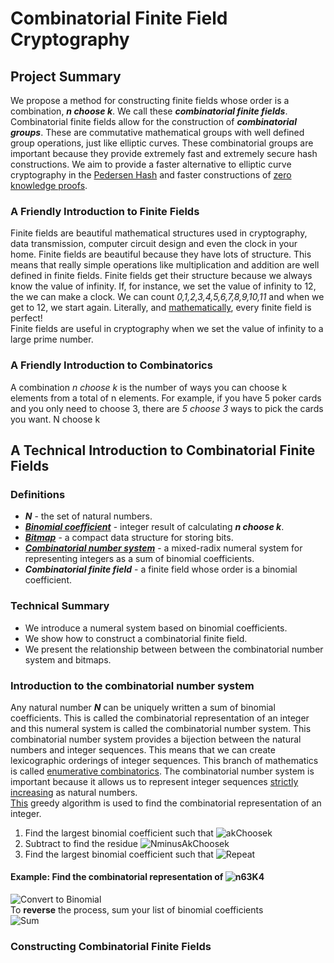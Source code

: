 # Combinatorial Finite Field Cryptography
## Project Summary
We propose a method for constructing finite fields whose order is a combination, ***n choose k***. 
We call these ***combinatorial finite fields***. 
Combinatorial finite fields allow for the construction of ***combinatorial groups***. 
These are commutative mathematical groups with well defined 
group operations, just like elliptic curves.
These combinatorial groups
are important because they provide extremely fast and extremely secure hash constructions.
We aim to provide a faster alternative to elliptic curve cryptography in the [Pedersen Hash](https://iden3-docs.readthedocs.io/en/latest/iden3_repos/research/publications/zkproof-standards-workshop-2/pedersen-hash/pedersen.html)
and faster constructions of [zero knowledge proofs](https://en.wikipedia.org/wiki/Zero-knowledge_proof#Practical_examples).

### A Friendly Introduction to Finite Fields
Finite fields are beautiful mathematical structures used in cryptography, data transmission, computer circuit design and even the clock in your home.
Finite fields are beautiful because they have lots of structure. This means that really simple operations like multiplication and addition
are well defined in finite fields. Finite fields get their structure because we always know the value of infinity. If, for instance, we set the value of infinity to 12, the we can make a clock. We can count *0,1,2,3,4,5,6,7,8,9,10,11* and when we get to 12, we start again. Literally, and [mathematically](https://math.stackexchange.com/questions/2186685/every-finite-field-is-perfect), every finite field is perfect! 
\
Finite fields are useful in cryptography when we set the value of infinity to a large prime number.

### A Friendly Introduction to Combinatorics
A combination *n choose k* is the number of ways you can choose k elements from a total of n elements. For example, if you have 5 poker cards and you only need to choose 3, there are *5 choose 3* ways to pick the cards you want. N choose k 

## A Technical Introduction to Combinatorial Finite Fields
### Definitions
- ***N*** - the set of natural numbers.
- [***Binomial coefficient***](https://en.wikipedia.org/wiki/Binomial_coefficient) - integer result of calculating ***n choose k***.
- [***Bitmap***](https://en.wikipedia.org/wiki/Bit_array) - a compact data structure for storing bits.
- [***Combinatorial number system***](https://en.wikipedia.org/wiki/Combinatorial_number_system) - a mixed-radix numeral system for representing 
integers as a sum of binomial coefficients. 
- ***Combinatorial finite field*** - a finite field whose order is a binomial coefficient.

### Technical Summary
- We introduce a numeral system based on binomial coefficients.
- We show how to construct a combinatorial finite field.
- We present the relationship between between the combinatorial number system and bitmaps.


### Introduction to the combinatorial number system
Any natural number ***N*** can be uniquely written a sum of binomial coefficients. This is called the combinatorial representation of an integer
and this numeral system is called the combinatorial number system.
This combinatorial number system provides a bijection between the natural numbers and integer sequences.
This means that we can create lexicographic orderings of integer sequences. This branch of mathematics is called [enumerative combinatorics](https://en.wikipedia.org/wiki/Enumerative_combinatorics).
The combinatorial number system is important because it allows us to represent integer sequences [strictly increasing](https://en.wikipedia.org/wiki/Monotonic_function) as natural numbers. 
\
[This](http://math0.wvstateu.edu/~baker/cs405/code/Combinadics.html) greedy algorithm is used to find the combinatorial representation of an integer.

1. Find the largest binomial coefficient such that ![akChoosek](https://raw.githubusercontent.com/PostingsCompress/PostingsWebsite/main/akChooseKleqN.png)
2. Subtract to find the residue ![NminusAkChoosek](https://raw.githubusercontent.com/PostingsCompress/PostingsWebsite/main/NMinusBinomial.png)
3. Find the largest binomial coefficient such that ![Repeat](https://raw.githubusercontent.com/PostingsCompress/PostingsWebsite/main/repeat.png)

#### **Example:** Find the combinatorial representation of ![n63K4](https://raw.githubusercontent.com/PostingsCompress/PostingsWebsite/main/n63K4.png)
![Convert to Binomial](https://raw.githubusercontent.com/PostingsCompress/PostingsWebsite/main/conversionToBinomials.png)
\
To **reverse** the process, sum your list of binomial coefficients
\
![Sum](https://raw.githubusercontent.com/PostingsCompress/PostingsWebsite/main/sum130.png)

### Constructing Combinatorial Finite Fields

